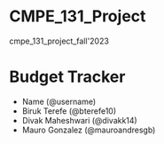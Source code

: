 # CMPE_131_Project
cmpe_131_project_fall'2023

# Budget Tracker
- Name (@username)
- Biruk Terefe (@bterefe10)
- Divak Maheshwari (@divakk14)
- Mauro Gonzalez (@mauroandresgb)
